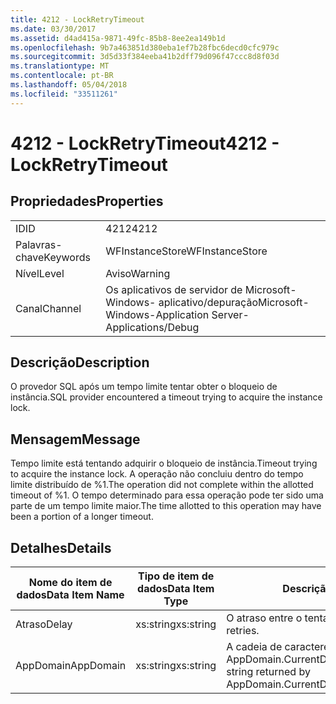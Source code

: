 ```yaml
---
title: 4212 - LockRetryTimeout
ms.date: 03/30/2017
ms.assetid: d4ad415a-9871-49fc-85b8-8ee2ea149b1d
ms.openlocfilehash: 9b7a463851d380eba1ef7b28fbc6decd0cfc979c
ms.sourcegitcommit: 3d5d33f384eeba41b2dff79d096f47ccc8d8f03d
ms.translationtype: MT
ms.contentlocale: pt-BR
ms.lasthandoff: 05/04/2018
ms.locfileid: "33511261"
---
```

# <a name="4212---lockretrytimeout"></a><span data-ttu-id="02ff5-102">4212 - LockRetryTimeout</span><span class="sxs-lookup"><span data-stu-id="02ff5-102">4212 - LockRetryTimeout</span></span>
## <a name="properties"></a><span data-ttu-id="02ff5-103">Propriedades</span><span class="sxs-lookup"><span data-stu-id="02ff5-103">Properties</span></span>  
  
|||  
|-|-|  
|<span data-ttu-id="02ff5-104">ID</span><span class="sxs-lookup"><span data-stu-id="02ff5-104">ID</span></span>|<span data-ttu-id="02ff5-105">4212</span><span class="sxs-lookup"><span data-stu-id="02ff5-105">4212</span></span>|  
|<span data-ttu-id="02ff5-106">Palavras-chave</span><span class="sxs-lookup"><span data-stu-id="02ff5-106">Keywords</span></span>|<span data-ttu-id="02ff5-107">WFInstanceStore</span><span class="sxs-lookup"><span data-stu-id="02ff5-107">WFInstanceStore</span></span>|  
|<span data-ttu-id="02ff5-108">Nível</span><span class="sxs-lookup"><span data-stu-id="02ff5-108">Level</span></span>|<span data-ttu-id="02ff5-109">Aviso</span><span class="sxs-lookup"><span data-stu-id="02ff5-109">Warning</span></span>|  
|<span data-ttu-id="02ff5-110">Canal</span><span class="sxs-lookup"><span data-stu-id="02ff5-110">Channel</span></span>|<span data-ttu-id="02ff5-111">Os aplicativos de servidor de Microsoft-Windows- aplicativo/depuração</span><span class="sxs-lookup"><span data-stu-id="02ff5-111">Microsoft-Windows-Application Server-Applications/Debug</span></span>|  
  
## <a name="description"></a><span data-ttu-id="02ff5-112">Descrição</span><span class="sxs-lookup"><span data-stu-id="02ff5-112">Description</span></span>  
 <span data-ttu-id="02ff5-113">O provedor SQL após um tempo limite tentar obter o bloqueio de instância.</span><span class="sxs-lookup"><span data-stu-id="02ff5-113">SQL provider encountered a timeout trying to acquire the instance lock.</span></span>  
  
## <a name="message"></a><span data-ttu-id="02ff5-114">Mensagem</span><span class="sxs-lookup"><span data-stu-id="02ff5-114">Message</span></span>  
 <span data-ttu-id="02ff5-115">Tempo limite está tentando adquirir o bloqueio de instância.</span><span class="sxs-lookup"><span data-stu-id="02ff5-115">Timeout trying to acquire the instance lock.</span></span>  <span data-ttu-id="02ff5-116">A operação não concluiu dentro do tempo limite distribuído de %1.</span><span class="sxs-lookup"><span data-stu-id="02ff5-116">The operation did not complete within the allotted timeout of %1.</span></span> <span data-ttu-id="02ff5-117">O tempo determinado para essa operação pode ter sido uma parte de um tempo limite maior.</span><span class="sxs-lookup"><span data-stu-id="02ff5-117">The time allotted to this operation may have been a portion of a longer timeout.</span></span>  
  
## <a name="details"></a><span data-ttu-id="02ff5-118">Detalhes</span><span class="sxs-lookup"><span data-stu-id="02ff5-118">Details</span></span>  
  
|<span data-ttu-id="02ff5-119">Nome do item de dados</span><span class="sxs-lookup"><span data-stu-id="02ff5-119">Data Item Name</span></span>|<span data-ttu-id="02ff5-120">Tipo de item de dados</span><span class="sxs-lookup"><span data-stu-id="02ff5-120">Data Item Type</span></span>|<span data-ttu-id="02ff5-121">Descrição</span><span class="sxs-lookup"><span data-stu-id="02ff5-121">Description</span></span>|  
|--------------------|--------------------|-----------------|  
|<span data-ttu-id="02ff5-122">Atraso</span><span class="sxs-lookup"><span data-stu-id="02ff5-122">Delay</span></span>|<span data-ttu-id="02ff5-123">xs:string</span><span class="sxs-lookup"><span data-stu-id="02ff5-123">xs:string</span></span>|<span data-ttu-id="02ff5-124">O atraso entre o tenta.</span><span class="sxs-lookup"><span data-stu-id="02ff5-124">The delay between retries.</span></span>|  
|<span data-ttu-id="02ff5-125">AppDomain</span><span class="sxs-lookup"><span data-stu-id="02ff5-125">AppDomain</span></span>|<span data-ttu-id="02ff5-126">xs:string</span><span class="sxs-lookup"><span data-stu-id="02ff5-126">xs:string</span></span>|<span data-ttu-id="02ff5-127">A cadeia de caracteres retornada por AppDomain.CurrentDomain.FriendlyName.</span><span class="sxs-lookup"><span data-stu-id="02ff5-127">The string returned by AppDomain.CurrentDomain.FriendlyName.</span></span>|
